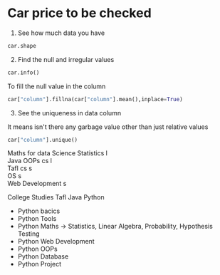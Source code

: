 # Car price to be checked

1. See how much data you have

```python
car.shape
```
2. Find the null and irregular values

```python
car.info()
```
To fill the null value in the column

```python
car["column"].fillna(car["column"].mean(),inplace=True)
```

3. See the uniqueness in data column 

It means isn't there any garbage value other than just relative values

```python
car["column"].unique()
```

Maths for data Science Statistics l <br>
Java OOPs cs l<br>
Tafl cs s<br>
OS s<br>
Web Development s

College Studies 
Tafl
Java
Python

- Python bacics
- Python Tools
- Python Maths &rarr; Statistics, Linear Algebra, Probability, Hypothesis Testing
- Python Web Development
- Python OOPs
- Python Database
- Python Project